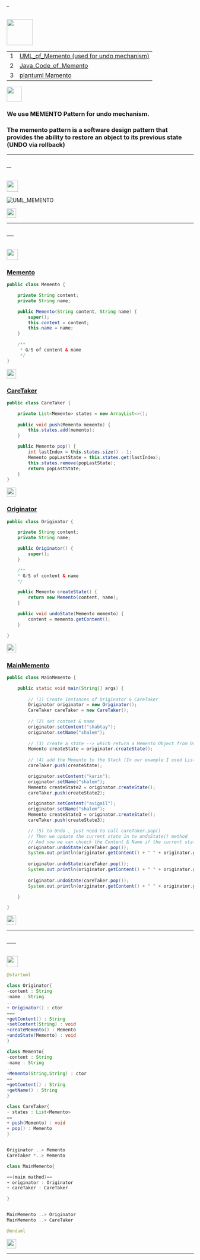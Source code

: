 ###### _

<img src="https://img.shields.io/badge/-MAMENTO %20-blue" height=70px>


|     |             |
|:---:|:------------------------------| 
|  1  |[UML_of_Memento (used for undo mechanism)](#__)   | 
|  2  |[Java_Code_of_Memento](#___)   | 
|  3  |[plantuml Mamento](#____)   | 


<img src="https://img.shields.io/badge/-Definition%20-brightgreen" height=40px> 

### We use **MEMENTO Pattern** for undo mechanism. </br>
### The memento pattern is a software design pattern that provides the ability to restore an object to its previous state (UNDO via rollback)

------------------------------------------------------------------------------------------------------------------------------------
###### __

<img src="https://img.shields.io/badge/-UML_of_Mamento%20-blue" height=30px> 

![UML_MEMENTO](https://user-images.githubusercontent.com/36256986/153154289-5e62c553-f98d-47d1-b65f-a2e42e8e3267.PNG)

[<img src="https://img.shields.io/badge/-Back to top%20-brown" height=25px>](#_)


------------------------------------------------------------------------------------------------------------------------------------

###### ___

<img src="https://img.shields.io/badge/-Java Code of Memento%20-blue" height=30px> 

### [Memento]()

```java
public class Memento {

	private String content;
	private String name;

	public Memento(String content, String name) {
		super();
		this.content = content;
		this.name = name;
	}

	/**
	 * G/S of content & name
	 */	
}
```

[<img src="https://img.shields.io/badge/-Back to top%20-brown" height=25px>](#_)


### [CareTaker]()

```java
public class CareTaker {

	private List<Memento> states = new ArrayList<>();
	
	public void push(Memento memento) {
		this.states.add(memento);
	}

	public Memento pop() {
		int lastIndex = this.states.size() - 1;
		Memento popLastState = this.states.get(lastIndex);
		this.states.remove(popLastState);
		return popLastState;
	}
}
```

[<img src="https://img.shields.io/badge/-Back to top%20-brown" height=25px>](#_)

### [Originator]()

```java
public class Originator {

	private String content;
	private String name;

	public Originator() {
		super();
	}

	/**
	* G/S of content & name
	*/

	public Memento createState() {
		return new Memento(content, name);
	}

	public void undoState(Memento memento) {
		content = memento.getContent();
	}

}
```

[<img src="https://img.shields.io/badge/-Back to top%20-brown" height=25px>](#_)

### [MainMemento]()

```java
public class MainMemento {

	public static void main(String[] args) {
	
		// (1) Create Instances of Originator & CareTaker
		Originator originator = new Originator();
		CareTaker careTaker = new CareTaker();
		
		// (2) set contnet & name 
		originator.setContent("shabtay");
		originator.setName("shalem");
		
		// (3) create a state --> which return a Memento Object from Originator class
		Memento createState = originator.createState();
		
		// (4) add the Memento to the Stack (In our example I used List for Simplicity , but Stack is more handy at this situation)
		careTaker.push(createState);

		originator.setContent("karin");
		originator.setName("shalem");
		Memento createState2 = originator.createState();
		careTaker.push(createState2);

		originator.setContent("avigail");
		originator.setName("shalem");
		Memento createState3 = originator.createState();
		careTaker.push(createState3);

		// (5) to Undo , just need to call careTaker.pop()
		// Then we update the current state in te undoState() method 		
		// And now we can chceck the Content & Name if the current state and see if it was rollback
		originator.undoState(careTaker.pop());
		System.out.println(originator.getContent() + " " + originator.getName());
		
		originator.undoState(careTaker.pop());
		System.out.println(originator.getContent() + " " + originator.getName());
		
		originator.undoState(careTaker.pop());
		System.out.println(originator.getContent() + " " + originator.getName());

	}

}
```

[<img src="https://img.shields.io/badge/-Back to top%20-brown" height=25px>](#_)


------------------------------------------------------------------------------------------------------------------------------------

###### ____

<img src="https://img.shields.io/badge/-plantuml Mamento%20-blue" height=30px> 

```java
@startuml

class Originator{
-content : String
-name : String
..
+ Originator() : ctor
===
+getContent() : String
+setContent(String) : void
+createMemento() : Memento
+undoState(Memento) : void
}

class Memento{
-content : String
-name : String
..
+Memento(String,String) : ctor
==
+getContent() : String
+getName() : String
}

class CareTaker{
- states : List<Memento>
==
+ push(Memento) : void
+ pop() : Memento
}


Originator ..> Memento
CareTaker *..> Memento

class MainMemento{

==(main mathod)==
+ originator : Originator
+ careTaker : CareTaker

}


MainMemento ..> Originator
MainMemento ..> CareTaker 

@enduml
```


[<img src="https://img.shields.io/badge/-Back to top%20-brown" height=25px>](#_)


------------------------------------------------------------------------------------------------------------------------------------
